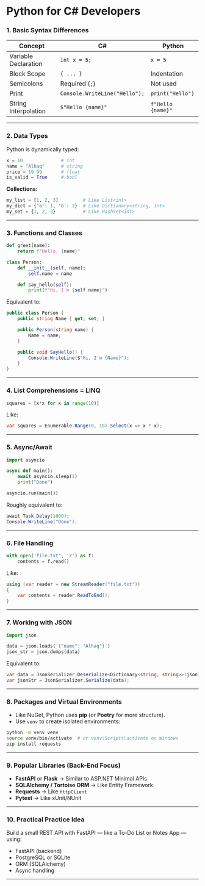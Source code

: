 # Python for C# Developers

### **1. Basic Syntax Differences**

| Concept              | C#                                  | Python                          |
|----------------------|--------------------------------------|----------------------------------|
| Variable Declaration | `int x = 5;`                         | `x = 5`                         |
| Block Scope          | `{ ... }`                            | Indentation                     |
| Semicolons           | Required (`;`)                       | Not used                        |
| Print                | `Console.WriteLine("Hello");`       | `print("Hello")`                |
| String Interpolation | `$"Hello {name}"`                   | `f"Hello {name}"`               |

---

### **2. Data Types**

Python is dynamically typed:

```python
x = 10              # int
name = "Alhaq"      # string
price = 19.99       # float
is_valid = True     # bool
```

**Collections:**

```python
my_list = [1, 2, 3]         # Like List<int>
my_dict = {'a': 1, 'b': 2}  # Like Dictionary<string, int>
my_set = {1, 2, 3}          # Like HashSet<int>
```

---

### **3. Functions and Classes**

```python
def greet(name):
    return f"Hello, {name}"

class Person:
    def __init__(self, name):
        self.name = name

    def say_hello(self):
        print(f"Hi, I'm {self.name}")
```

Equivalent to:

```csharp
public class Person {
    public string Name { get; set; }

    public Person(string name) {
        Name = name;
    }

    public void SayHello() {
        Console.WriteLine($"Hi, I'm {Name}");
    }
}
```

---

### **4. List Comprehensions = LINQ**

```python
squares = [x*x for x in range(10)]
```

Like:

```csharp
var squares = Enumerable.Range(0, 10).Select(x => x * x);
```

---

### **5. Async/Await**

```python
import asyncio

async def main():
    await asyncio.sleep(1)
    print("Done")

asyncio.run(main())
```

Roughly equivalent to:

```csharp
await Task.Delay(1000);
Console.WriteLine("Done");
```

---

### **6. File Handling**

```python
with open('file.txt', 'r') as f:
    contents = f.read()
```

Like:

```csharp
using (var reader = new StreamReader("file.txt"))
{
    var contents = reader.ReadToEnd();
}
```

---

### **7. Working with JSON**

```python
import json

data = json.loads('{"name": "Alhaq"}')
json_str = json.dumps(data)
```

Equivalent to:

```csharp
var data = JsonSerializer.Deserialize<Dictionary<string, string>>(json);
var jsonStr = JsonSerializer.Serialize(data);
```

---

### **8. Packages and Virtual Environments**

- Like NuGet, Python uses **pip** (or **Poetry** for more structure).
- Use `venv` to create isolated environments:
  
```bash
python -m venv venv
source venv/bin/activate  # or venv\Scripts\activate on Windows
pip install requests
```

---

### **9. Popular Libraries (Back-End Focus)**

- **FastAPI** or **Flask** → Similar to ASP.NET Minimal APIs
- **SQLAlchemy / Tortoise ORM** → Like Entity Framework
- **Requests** → Like `HttpClient`
- **Pytest** → Like xUnit/NUnit

---

### **10. Practical Practice Idea**

Build a small REST API with FastAPI — like a To-Do List or Notes App — using:
- FastAPI (backend)
- PostgreSQL or SQLite
- ORM (SQLAlchemy)
- Async handling

---